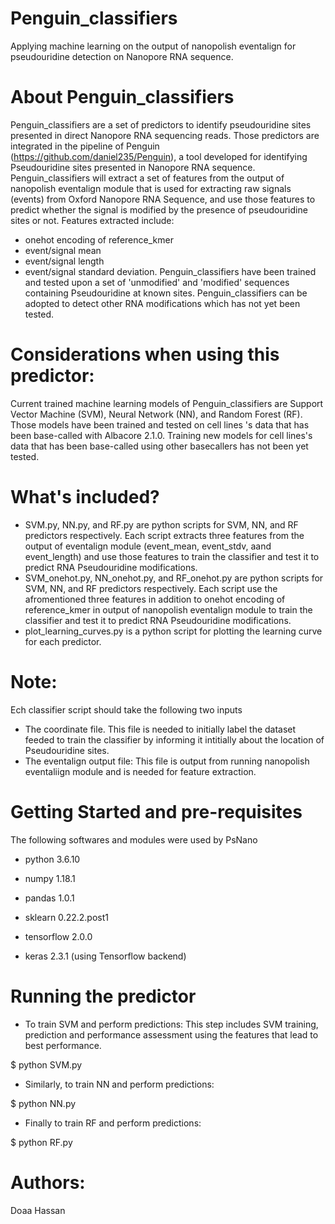 # Penguin_classifiers
Applying machine learning on the output of nanopolish eventalign for pseudouridine detection on Nanopore RNA sequence. 


# About  Penguin_classifiers
Penguin_classifiers are a set of predictors to identify pseudouridine sites presented in direct Nanopore RNA sequencing reads. Those predictors are integrated in the pipeline of Penguin (https://github.com/daniel235/Penguin), a tool developed for identifying Pseudouridine sites presented in Nanopore RNA sequence.
Penguin_classifiers will extract a set of features from the output of nanopolish eventalign module that is used for extracting raw signals (events) from Oxford Nanopore RNA Sequence, and use those features to predict whether the signal is modified by the presence of pseudouridine sites or not. 
Features extracted include:
- onehot encoding of reference_kmer
- event/signal  mean
- event/signal length
- event/signal standard deviation.
Penguin_classifiers have been trained and tested upon a set of 'unmodified' and 'modified' sequences containing Pseudouridine at known sites. 
Penguin_classifiers can be adopted to detect other RNA modifications which has not yet been tested.

# Considerations when using this predictor:
Current trained machine learning models of Penguin_classifiers are Support Vector Machine (SVM), Neural Network (NN), and Random Forest (RF). 
Those models have been trained and tested on cell lines 's data that has been base-called with Albacore 2.1.0.
Training new models for cell lines's data that has been base-called using other basecallers has not been yet tested. 

# What's included?
- SVM.py, NN.py, and RF.py  are python scripts for SVM, NN, and RF predictors respectively. Each script extracts three features from the output of eventalign module (event_mean, event_stdv, aand event_length) and use those features to train the classifier and test it to predict RNA Pseudouridine modifications.
- SVM_onehot.py, NN_onehot.py, and RF_onehot.py  are python scripts for SVM, NN, and RF predictors respectively. Each script use the afromentioned three features in addition to onehot encoding of reference_kmer in output of nanopolish eventalign module to train the classifier and test it to predict RNA Pseudouridine modifications.
- plot_learning_curves.py is a python script for plotting the learning curve for each predictor.

# Note:
Ech classifier script should take the following two inputs 
- The coordinate file. This file is needed to initially label the dataset feeded to train the classifier by informing it intitially about the location of Pseudouridine sites.
- The eventalign output file: This file is output from running nanopolish eventaliign module and is needed for feature extraction.

# Getting Started and pre-requisites

The following softwares and modules were used by PsNano   

- python				      3.6.10

- numpy				        1.18.1

- pandas				      1.0.1

- sklearn				      0.22.2.post1

- tensorflow			    2.0.0

- keras		            2.3.1 (using Tensorflow backend)


# Running the predictor
- To train SVM and perform predictions:
This step includes SVM training, prediction and performance assessment using the features that lead to best performance.

$ python SVM.py 

- Similarly, to train NN and perform predictions:

$ python NN.py 

- Finally to train RF and perform predictions:

$ python RF.py

# Authors:
Doaa Hassan


